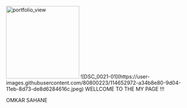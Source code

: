 <img width="200" alt="portfolio_view" src="https://user-images.githubusercontent.com/80800223/114652972-a34b8e80-9d04-11eb-8d73-de8d6284616c.jpeg">
![DSC_0021-01](https://user-images.githubusercontent.com/80800223/114652972-a34b8e80-9d04-11eb-8d73-de8d6284616c.jpeg)
WELLCOME TO THE MY PAGE !!!

   OMKAR SAHANE
